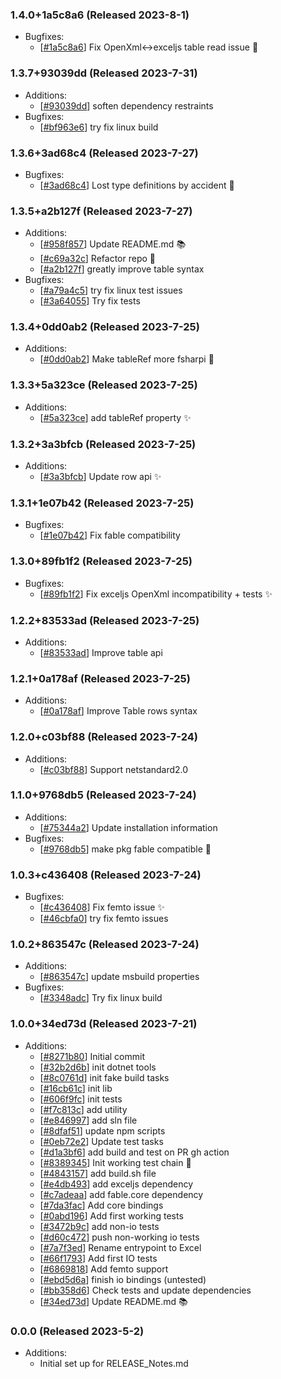 ### 1.4.0+1a5c8a6 (Released 2023-8-1)
* Bugfixes:
    * [[#1a5c8a6](https://github.com/Freymaurer/Fable.Exceljs/commit/1a5c8a67e6faf593339627246274a06ef343ed65)] Fix OpenXml<->exceljs table read issue :tada:

### 1.3.7+93039dd (Released 2023-7-31)
* Additions:
    * [[#93039dd](https://github.com/Freymaurer/Fable.Exceljs/commit/93039ddbdb1b86c0b8edc084d759bd968c19a26f)] soften dependency restraints
* Bugfixes:
    * [[#bf963e6](https://github.com/Freymaurer/Fable.Exceljs/commit/bf963e63485d6bef619fead8954fccdb9a6ce0b1)] try fix linux build

### 1.3.6+3ad68c4 (Released 2023-7-27)
* Bugfixes:
    * [[#3ad68c4](https://github.com/Freymaurer/Fable.Exceljs/commit/3ad68c48c3660fbfb1e542f7c76bf48cdd311502)] Lost type definitions by accident :bug:

### 1.3.5+a2b127f (Released 2023-7-27)
* Additions:
    * [[#958f857](https://github.com/Freymaurer/Fable.Exceljs/commit/958f857e7cab7f24a1ae8014d519041079fc0151)] Update README.md :books:
    * [[#c69a32c](https://github.com/Freymaurer/Fable.Exceljs/commit/c69a32c99ca61779fe41dfd2466eb3fd9c85f56a)] Refactor repo :hammer:
    * [[#a2b127f](https://github.com/Freymaurer/Fable.Exceljs/commit/a2b127f3b29c636b9c8594b7f81ae040515ac7a8)] greatly improve table syntax
* Bugfixes:
    * [[#a79a4c5](https://github.com/Freymaurer/Fable.Exceljs/commit/a79a4c5d5bb23a3292ac34b211c07dda45b1bccc)] try fix linux test issues
    * [[#3a64055](https://github.com/Freymaurer/Fable.Exceljs/commit/3a6405537827cbe9b4075f0aaf7bd83943a3fefc)] Try fix tests

### 1.3.4+0dd0ab2 (Released 2023-7-25)
* Additions:
    * [[#0dd0ab2](https://github.com/Freymaurer/Fable.Exceljs/commit/0dd0ab28c264cb48b87fbe78b83ecf2b6d7e69ce)] Make tableRef more fsharpi :art:

### 1.3.3+5a323ce (Released 2023-7-25)
* Additions:
    * [[#5a323ce](https://github.com/Freymaurer/Fable.Exceljs/commit/5a323ce7bf168061703cf0237ea87087e1c47a99)] add tableRef property :sparkles:

### 1.3.2+3a3bfcb (Released 2023-7-25)
* Additions:
    * [[#3a3bfcb](https://github.com/Freymaurer/Fable.Exceljs/commit/3a3bfcbf4c1a10ff2c088c482acfff07b9f0461d)] Update row api :sparkles:

### 1.3.1+1e07b42 (Released 2023-7-25)
* Bugfixes:
    * [[#1e07b42](https://github.com/Freymaurer/Fable.Exceljs/commit/1e07b4207c8ed094fb9531889c2a28be8cd0b71a)] Fix fable compatibility

### 1.3.0+89fb1f2 (Released 2023-7-25)
* Bugfixes:
    * [[#89fb1f2](https://github.com/Freymaurer/Fable.Exceljs/commit/89fb1f2e10b14724959e5ff55fdd33c476b540be)] Fix exceljs OpenXml incompatibility + tests :sparkles:

### 1.2.2+83533ad (Released 2023-7-25)
* Additions:
    * [[#83533ad](https://github.com/Freymaurer/Fable.Exceljs/commit/83533ad5aafd48a5652d8beb2bdf816feb1b52ed)] Improve table api

### 1.2.1+0a178af (Released 2023-7-25)
* Additions:
    * [[#0a178af](https://github.com/Freymaurer/Fable.Exceljs/commit/0a178af82d6ecc40d8808f8e38798d47a2e1b97c)] Improve Table rows syntax

### 1.2.0+c03bf88 (Released 2023-7-24)
* Additions:
    * [[#c03bf88](https://github.com/Freymaurer/Fable.Exceljs/commit/c03bf888b36d4942fcdaa0446b5a3f7cb2ab109a)] Support netstandard2.0

### 1.1.0+9768db5 (Released 2023-7-24)
* Additions:
    * [[#75344a2](https://github.com/Freymaurer/Fable.Exceljs/commit/75344a28961a201d34654c43da9ace2cd99fbc41)] Update installation information
* Bugfixes:
    * [[#9768db5](https://github.com/Freymaurer/Fable.Exceljs/commit/9768db5f7b9b3c87f3ed8d7d3e1aa5d63c7c2306)] make pkg fable compatible :bug:

### 1.0.3+c436408 (Released 2023-7-24)
* Bugfixes:
    * [[#c436408](https://github.com/Freymaurer/Fable.Exceljs/commit/c436408705a366950ec0917dfcd27d11952585a5)] Fix femto issue :sparkles:
    * [[#46cbfa0](https://github.com/Freymaurer/Fable.Exceljs/commit/46cbfa0d11a14779039b905fcc6417737473d8c7)] try fix femto issues

### 1.0.2+863547c (Released 2023-7-24)
* Additions:
    * [[#863547c](https://github.com/Freymaurer/Fable.Exceljs/commit/863547c7ff4e90f52027d0c7d85646b5fa6f3289)] update msbuild properties
* Bugfixes:
    * [[#3348adc](https://github.com/Freymaurer/Fable.Exceljs/commit/3348adcea37d8fede66ae8e66e70b168cc437258)] Try fix linux build

### 1.0.0+34ed73d (Released 2023-7-21)
* Additions:
    * [[#8271b80](https://github.com/Freymaurer/Fable.Exceljs/commit/8271b8046ace11a821fdfb6cc9d88fcae47c8972)] Initial commit
    * [[#32b2d6b](https://github.com/Freymaurer/Fable.Exceljs/commit/32b2d6b61c0c1e6cf08bd99180c0e415262e8a91)] init dotnet tools
    * [[#8c0761d](https://github.com/Freymaurer/Fable.Exceljs/commit/8c0761d8b0a046a9b4cae4430ac4adf5ebd5a7e3)] init fake build tasks
    * [[#16cb61c](https://github.com/Freymaurer/Fable.Exceljs/commit/16cb61cc27a41398be72d2acc8b93219cac51efc)] init lib
    * [[#606f9fc](https://github.com/Freymaurer/Fable.Exceljs/commit/606f9fcafe4fbc5c7075c9a37ee0af247010e56c)] init tests
    * [[#f7c813c](https://github.com/Freymaurer/Fable.Exceljs/commit/f7c813c56cb61fd544c1f10656f26df7c0488b7c)] add utility
    * [[#e846997](https://github.com/Freymaurer/Fable.Exceljs/commit/e84699788cadda41b46af340807a10b105605c89)] add sln file
    * [[#8dfaf51](https://github.com/Freymaurer/Fable.Exceljs/commit/8dfaf513bf83e892243b32ad137b817e822f1c17)] update npm scripts
    * [[#0eb72e2](https://github.com/Freymaurer/Fable.Exceljs/commit/0eb72e2bce927d84fb57d63d296230c34bf548ed)] Update test tasks
    * [[#d1a3bf6](https://github.com/Freymaurer/Fable.Exceljs/commit/d1a3bf624c84c7fa9ad5cf0425226da9546e055b)] add build and test on PR gh action
    * [[#8389345](https://github.com/Freymaurer/Fable.Exceljs/commit/8389345530209bb5c11602786d6c10c96866f280)] Init working test chain :tada:
    * [[#4843157](https://github.com/Freymaurer/Fable.Exceljs/commit/4843157c1ac45d585f33c9dc325c9f94036a46ee)] add build.sh file
    * [[#e4db493](https://github.com/Freymaurer/Fable.Exceljs/commit/e4db4934d0f25b39390493c8d36c5a6396c9580a)] add exceljs dependency
    * [[#c7adeaa](https://github.com/Freymaurer/Fable.Exceljs/commit/c7adeaaab5a9b517875676f80cb6446ebdde410d)] add fable.core dependency
    * [[#7da3fac](https://github.com/Freymaurer/Fable.Exceljs/commit/7da3fac30a733ca2391cd6f8e80a5100b0d4b5ac)] Add core bindings
    * [[#0abd196](https://github.com/Freymaurer/Fable.Exceljs/commit/0abd19679d4d3c7930e9c4d2a4e5dab894628504)] Add first working tests
    * [[#3472b9c](https://github.com/Freymaurer/Fable.Exceljs/commit/3472b9c094f2e643f41c6f60492632605d7576c3)] add non-io tests
    * [[#d60c472](https://github.com/Freymaurer/Fable.Exceljs/commit/d60c472369672637053e9aaca84fbbbbc23c76c2)] push non-working io tests
    * [[#7a7f3ed](https://github.com/Freymaurer/Fable.Exceljs/commit/7a7f3ed83610c01551c148a2799f24046da7c06f)] Rename entrypoint to Excel
    * [[#66f1793](https://github.com/Freymaurer/Fable.Exceljs/commit/66f179315368b5acbf7fdaf051a3897caa127e57)] Add first IO tests
    * [[#6869818](https://github.com/Freymaurer/Fable.Exceljs/commit/68698183e8dd13edcda97fe8e9a0d66ca3f13a56)] Add femto support
    * [[#ebd5d6a](https://github.com/Freymaurer/Fable.Exceljs/commit/ebd5d6a512642e7ac0019a84d93e32e5f37520c4)] finish io bindings (untested)
    * [[#bb358d6](https://github.com/Freymaurer/Fable.Exceljs/commit/bb358d63395a34f9c015774fe60d291083901da8)] Check tests and update dependencies
    * [[#34ed73d](https://github.com/Freymaurer/Fable.Exceljs/commit/34ed73da5cbda3928c48aa46976228d7db4ea7a5)] Update README.md :books:

### 0.0.0 (Released 2023-5-2)
* Additions:
    * Initial set up for RELEASE_Notes.md

